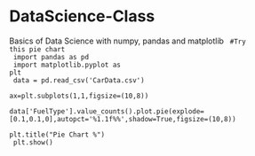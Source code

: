 # DataScience-Class
Basics of Data Science with numpy, pandas and matplotlib
<code>
#Try this pie chart <br>
import pandas as pd <br>
import matplotlib.pyplot as plt<br>
data = pd.read_csv('CarData.csv')<br>
ax=plt.subplots(1,1,figsize=(10,8))<br>
data['FuelType'].value_counts().plot.pie(explode=[0.1,0.1,0],autopct='%1.1f%%',shadow=True,figsize=(10,8))<br>
plt.title("Pie Chart %")<br>
plt.show()
